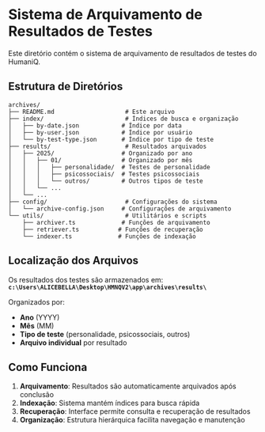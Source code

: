 # Sistema de Arquivamento de Resultados de Testes

Este diretório contém o sistema de arquivamento de resultados de testes do HumaniQ.

## Estrutura de Diretórios

```
archives/
├── README.md                    # Este arquivo
├── index/                       # Índices de busca e organização
│   ├── by-date.json            # Índice por data
│   ├── by-user.json            # Índice por usuário
│   └── by-test-type.json       # Índice por tipo de teste
├── results/                     # Resultados arquivados
│   ├── 2025/                   # Organizado por ano
│   │   ├── 01/                 # Organizado por mês
│   │   │   ├── personalidade/  # Testes de personalidade
│   │   │   ├── psicossociais/  # Testes psicossociais
│   │   │   └── outros/         # Outros tipos de teste
│   │   └── ...
│   └── ...
├── config/                      # Configurações do sistema
│   └── archive-config.json     # Configurações de arquivamento
└── utils/                       # Utilitários e scripts
    ├── archiver.ts             # Funções de arquivamento
    ├── retriever.ts           # Funções de recuperação
    └── indexer.ts             # Funções de indexação
```

## Localização dos Arquivos

Os resultados dos testes são armazenados em:
**`c:\Users\ALICEBELLA\Desktop\HMNQV2\app\archives\results\`**

Organizados por:
- **Ano** (YYYY)
- **Mês** (MM)
- **Tipo de teste** (personalidade, psicossociais, outros)
- **Arquivo individual** por resultado

## Como Funciona

1. **Arquivamento**: Resultados são automaticamente arquivados após conclusão
2. **Indexação**: Sistema mantém índices para busca rápida
3. **Recuperação**: Interface permite consulta e recuperação de resultados
4. **Organização**: Estrutura hierárquica facilita navegação e manutenção